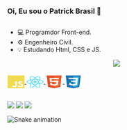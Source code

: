 ### Oi, Eu sou o Patrick Brasil  👋

##

- 💻 Programdor Front-end.
- ⚙️ Engenheiro Civil.
- 💡 Estudando Html, CSS e JS.

<div align="center">
  <a href="https://github.com/Patrick-XT">
  <img height="180em" src="https://github-readme-stats.vercel.app/api?username=Patrick-XT&show_icons=true&theme=dark&include_all_commits=true&count_private=true"/>
</div>
  <div style="display: inline_block"><br>
  <img align="center" alt="Patrick-XT-Js" height="30" width="40" src="https://raw.githubusercontent.com/devicons/devicon/master/icons/javascript/javascript-plain.svg">
  <img align="center" alt="Patrick-XT-React" height="30" width="40" src="https://raw.githubusercontent.com/devicons/devicon/master/icons/react/react-original.svg">
  <img align="center" alt="Patrick-XT-HTML" height="30" width="40" src="https://raw.githubusercontent.com/devicons/devicon/master/icons/html5/html5-original.svg">
  <img align="center" alt="Patrick-XT-CSS" height="30" width="40" src="https://raw.githubusercontent.com/devicons/devicon/master/icons/css3/css3-original.svg">
</div>

  ##
  
  <div> 

  <a href = "mailto:patrickbrasilr@gmail.com"><img src="https://img.shields.io/badge/-Gmail-%23333?style=for-the-badge&logo=gmail&logoColor=white" target="_blank"></a>
  <a href="https://www.linkedin.com/in/patrick-brasil/" target="_blank"><img src="https://img.shields.io/badge/-LinkedIn-%230077B5?style=for-the-badge&logo=linkedin&logoColor=white" target="_blank"></a> 
  <a href = "https://pt-br.facebook.com/patrick.brasil.52"><img src="https://img.shields.io/badge/Facebook-1877F2?style=for-the-badge&logo=facebook&logoColor=white" target="_blank"></a>
    
 ![Snake animation](https://github.com/Patrick-XT/Patrick-XT/blob/output/github-contribution-grid-snake.svg)
   
 </div>
  

